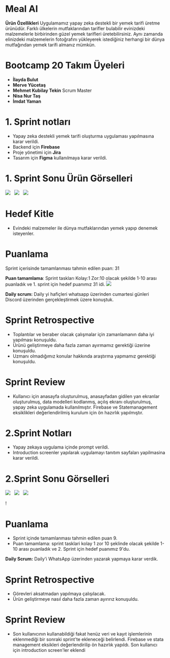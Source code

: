 # Meal AI
**Ürün Özellikleri**
Uygulamamız yapay zeka destekli bir yemek tarifi üretme ürünüdür. Farklı ülkelerin mutfaklarından tarifler bulabilir evinizdeki malzemelerle birbirinden güzel yemek tarifleri üretebilirsiniz. Aynı zamanda elinizdeki malzemelerin fotoğrafını yükleyerek istediğiniz herhangi bir dünya mutfağından yemek tarifi almanız mümkün.

# Bootcamp 20 Takım Üyeleri

- **İlayda Bulut**
- **Merve Yücetaş**
- **Mehmet Kubilay Tekin** Scrum Master
- **Nisa Nur Taş**
- **İmdat Yaman**

# 1. Sprint notları
- Yapay zeka destekli yemek tarifi oluşturma uygulaması yapılmasına karar verildi.
- Backend için **Firebase**
- Proje yönetimi için **Jira**
- Tasarım için **Figma** kullanılmaya karar verildi.

# 1. Sprint Sonu Ürün Görselleri 

<img src="https://r.resimlink.com/GVo2e.jpeg">&nbsp;&nbsp;
<img src="https://r.resimlink.com/p4W6AhusCQ.jpeg">&nbsp;&nbsp;
<img src="https://r.resimlink.com/ZnpQOr.jpeg">&nbsp;&nbsp;


# Hedef Kitle
- Evindeki malzemeler ile dünya mutfaklarından yemek yapıp denemek isteyenler.

# Puanlama
Sprint içerisinde tamamlanması tahmin edilen puan: 31

**Puan tamamlama**: Sprint taskları Kolay:1 Zor:10 olacak şekilde 1-10 arası puanladık ve 1. sprint için hedef puanımız 31 idi.
<img src="https://r.resimlink.com/GJfTUw.jpeg">&nbsp;&nbsp;

**Daily scrum:** Daily yi hafiçleri whatsapp üzerinden cumartesi günleri Discord üzerinden gerçekleştirmek üzere konuştuk.

# Sprint Retrospective
- Toplantılar ve beraber olacak çalışmalar için zamanlamanın daha iyi yapılması konuşuldu.
- Ürünü geliştirmeye daha fazla zaman ayırmamız gerektiği üzerine konuşuldu.
- Uzmanı olmadığımız konular hakkında araştırma yapmamız gerektiği konuşuldu.

  
# Sprint Review
- Kullanıcı için anasayfa oluşturulmuş, anasayfadan gidilen yan ekranlar oluşturulmuş, data modelleri kodlanmış, açılış ekranı oluşturulmuş, yapay zeka uygulamada kullanılmıştır. Firebase ve Statemanagement eksiklikleri değerlendirilmiş kurulum için ön hazırlık yapılmıştır.

# 2.Sprint Notları 
- Yapay zekaya uygulama içinde prompt verildi.
- Introduction screenler yapılarak uygulamayı tanıtım sayfaları yapilmasina karar verildi.

# 2.Sprint Sonu Görselleri
<img src="[https://hizliresim.com/a3oj32j](https://i.hizliresim.com/3qicnhd.jpg)">&nbsp;&nbsp;
<img src="https://hizliresim.com/avvje92">&nbsp;&nbsp;
<img src="https://hizliresim.com/3qicnhd">&nbsp;&nbsp;

!


# Puanlama
- Sprint içinde tamamlanması tahmin edilen puan 9. 
- Puan tamamlama: sprint tasklari kolay 1 zor 10 şeklinde olacak şekilde 1-10 arası puanladık ve 2. Sprint için hedef puanımız 9'du.

**Daily Scrum:** Daily'i WhatsApp üzerinden yazarak yapmaya karar verdik.

# Sprint Retrospective
- Görevleri aksatmadan yapılmaya çalışılacak.
- Ürün geliştirmeye nasıl daha fazla zaman ayırırız konuşuldu.

# Sprint Review
- Son kullanıcının kullanabildiği fakat henüz veri ve kayıt işlemlerinin eklenmediği bir sonraki sprint'te ekleneceği belirlendi. Firebase ve stata management eksikleri değerlendirilip ön hazırlık yapıldı. Son kullanıcı için introduction screen'ler eklendi



